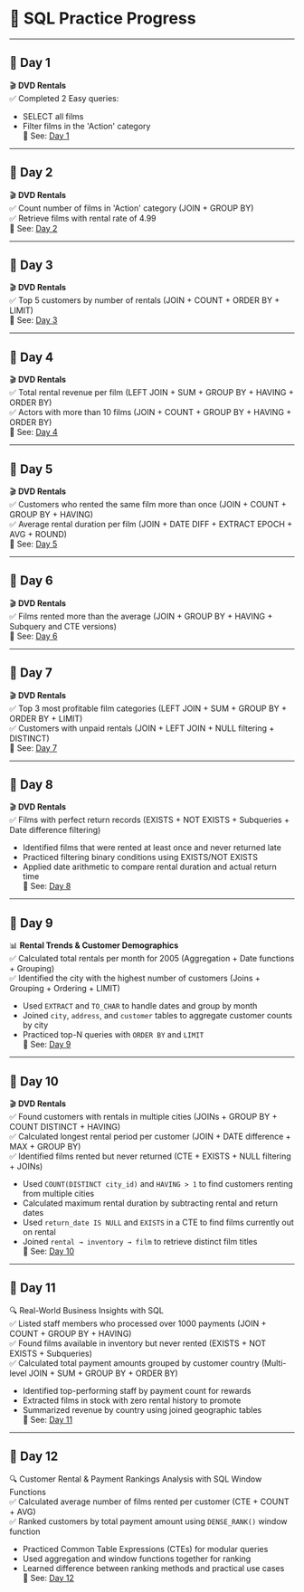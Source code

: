 # 📘 SQL Practice Progress

---

## 📅 Day 1  
🎬 **DVD Rentals**  
✅ Completed 2 Easy queries:  
- SELECT all films  
- Filter films in the 'Action' category  
📁 See: [Day 1](/day_1)

---

## 📅 Day 2  
🎬 **DVD Rentals**  
✅ Count number of films in 'Action' category (JOIN + GROUP BY)  
✅ Retrieve films with rental rate of 4.99  
📁 See: [Day 2](/day_2)

---

## 📅 Day 3  
🎬 **DVD Rentals**  
✅ Top 5 customers by number of rentals (JOIN + COUNT + ORDER BY + LIMIT)  
📁 See: [Day 3](/day_3)

---

## 📅 Day 4  
🎬 **DVD Rentals**  
✅ Total rental revenue per film (LEFT JOIN + SUM + GROUP BY + HAVING + ORDER BY)  
✅ Actors with more than 10 films (JOIN + COUNT + GROUP BY + HAVING + ORDER BY)  
📁 See: [Day 4](/day_4)

---

## 📅 Day 5  
🎬 **DVD Rentals**  
✅ Customers who rented the same film more than once (JOIN + COUNT + GROUP BY + HAVING)  
✅ Average rental duration per film (JOIN + DATE DIFF + EXTRACT EPOCH + AVG + ROUND)  
📁 See: [Day 5](/day_5)

---

## 📅 Day 6  
🎬 **DVD Rentals**  
✅ Films rented more than the average (JOIN + GROUP BY + HAVING + Subquery and CTE versions)  
📁 See: [Day 6](/day_6)

---

## 📅 Day 7  
🎬 **DVD Rentals**  
✅ Top 3 most profitable film categories (LEFT JOIN + SUM + GROUP BY + ORDER BY + LIMIT)  
✅ Customers with unpaid rentals (JOIN + LEFT JOIN + NULL filtering + DISTINCT)  
📁 See: [Day 7](/day_7)

---

## 📅 Day 8  
🎬 **DVD Rentals**  
✅ Films with perfect return records (EXISTS + NOT EXISTS + Subqueries + Date difference filtering)  
- Identified films that were rented at least once and never returned late  
- Practiced filtering binary conditions using EXISTS/NOT EXISTS  
- Applied date arithmetic to compare rental duration and actual return time  
📁 See: [Day 8](/day_8)

---

## 📅 Day 9  
📊 **Rental Trends & Customer Demographics**  
✅ Calculated total rentals per month for 2005 (Aggregation + Date functions + Grouping)  
✅ Identified the city with the highest number of customers (Joins + Grouping + Ordering + LIMIT)  
- Used `EXTRACT` and `TO_CHAR` to handle dates and group by month  
- Joined `city`, `address`, and `customer` tables to aggregate customer counts by city  
- Practiced top-N queries with `ORDER BY` and `LIMIT`  
📁 See: [Day 9](/day_9)

---

## 📅 Day 10  
🎬 **DVD Rentals**  
✅ Found customers with rentals in multiple cities (JOINs + GROUP BY + COUNT DISTINCT + HAVING)  
✅ Calculated longest rental period per customer (JOIN + DATE difference + MAX + GROUP BY)  
✅ Identified films rented but never returned (CTE + EXISTS + NULL filtering + JOINs)  
- Used `COUNT(DISTINCT city_id)` and `HAVING > 1` to find customers renting from multiple cities  
- Calculated maximum rental duration by subtracting rental and return dates  
- Used `return_date IS NULL` and `EXISTS` in a CTE to find films currently out on rental  
- Joined `rental → inventory → film` to retrieve distinct film titles  
📁 See: [Day 10](/day_10)

---

## 📅 Day 11  
🔍 Real-World Business Insights with SQL  
✅ Listed staff members who processed over 1000 payments (JOIN + COUNT + GROUP BY + HAVING)  
✅ Found films available in inventory but never rented (EXISTS + NOT EXISTS + Subqueries)  
✅ Calculated total payment amounts grouped by customer country (Multi-level JOIN + SUM + GROUP BY + ORDER BY)  
- Identified top-performing staff by payment count for rewards  
- Extracted films in stock with zero rental history to promote  
- Summarized revenue by country using joined geographic tables  
📁 See: [Day 11](/day_11)

---

## 📅 Day 12  
🔍 Customer Rental & Payment Rankings Analysis with SQL Window Functions  
✅ Calculated average number of films rented per customer (CTE + COUNT + AVG)  
✅ Ranked customers by total payment amount using `DENSE_RANK()` window function  
- Practiced Common Table Expressions (CTEs) for modular queries  
- Used aggregation and window functions together for ranking  
- Learned difference between ranking methods and practical use cases  
📁 See: [Day 12](/day_12)
